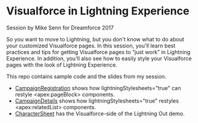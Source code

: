 # Visualforce in Lightning Experience

Session by Mike Senn for Dreamforce 2017

So you want to move to Lightning, but you don't know what to do about your customized Visualforce pages. In this session, you'll learn best practices and tips for getting Visualforce pages to “just work” in Lightning Experience. In addition, you'll also see how to easily style your Visualforce pages with the look of Lightning Experience.

This repo contains sample code and the slides from my session.

* [CampaignRegistration](pages/CampaignRegistration.page) shows how lightningStylesheets="true" can restyle \<apex:pageBlock> components.
* [CampaignDetails](pages/CampaignDetails.page) shows how lightningStylesheets="true" restyles \<apex:relatedList> components.
* [CharacterSheet](pages/CharacterSheet.page) has the Visualforce-side of the Lightning Out demo.